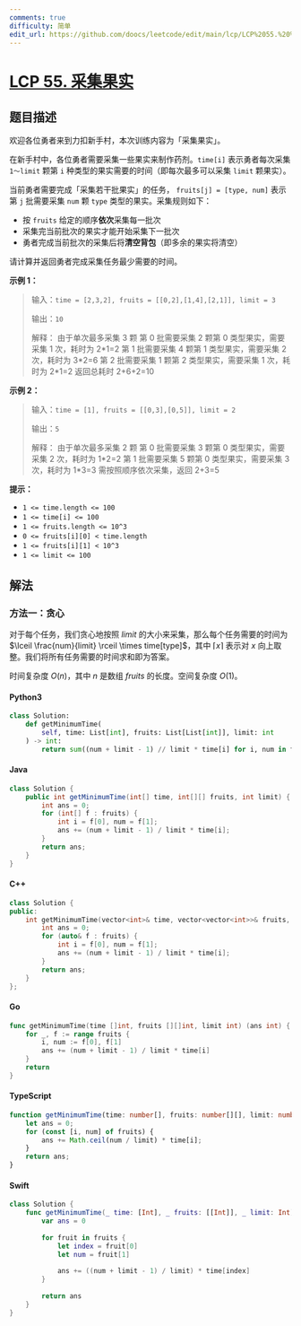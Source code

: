 ```yaml
---
comments: true
difficulty: 简单
edit_url: https://github.com/doocs/leetcode/edit/main/lcp/LCP%2055.%20%E9%87%87%E9%9B%86%E6%9E%9C%E5%AE%9E/README.md
---
```


<!-- problem:start -->

# [LCP 55. 采集果实](https://leetcode.cn/problems/PTXy4P)

## 题目描述

<!-- description:start -->

欢迎各位勇者来到力扣新手村，本次训练内容为「采集果实」。

在新手村中，各位勇者需要采集一些果实来制作药剂。`time[i]` 表示勇者每次采集 `1～limit` 颗第 `i` 种类型的果实需要的时间（即每次最多可以采集 `limit` 颗果实）。

当前勇者需要完成「采集若干批果实」的任务， `fruits[j] = [type, num]` 表示第 `j` 批需要采集 `num` 颗 `type` 类型的果实。采集规则如下：

-   按 `fruits` 给定的顺序**依次**采集每一批次
-   采集完当前批次的果实才能开始采集下一批次
-   勇者完成当前批次的采集后将**清空背包**（即多余的果实将清空）

请计算并返回勇者完成采集任务最少需要的时间。

**示例 1：**

> 输入：`time = [2,3,2], fruits = [[0,2],[1,4],[2,1]], limit = 3`
>
> 输出：`10`
>
> 解释：
> 由于单次最多采集 3 颗
> 第 0 批需要采集 2 颗第 0 类型果实，需要采集 1 次，耗时为 2\*1=2
> 第 1 批需要采集 4 颗第 1 类型果实，需要采集 2 次，耗时为 3\*2=6
> 第 2 批需要采集 1 颗第 2 类型果实，需要采集 1 次，耗时为 2\*1=2
> 返回总耗时 2+6+2=10

**示例 2：**

> 输入：`time = [1], fruits = [[0,3],[0,5]], limit = 2`
>
> 输出：`5`
>
> 解释：
> 由于单次最多采集 2 颗
> 第 0 批需要采集 3 颗第 0 类型果实，需要采集 2 次，耗时为 1\*2=2
> 第 1 批需要采集 5 颗第 0 类型果实，需要采集 3 次，耗时为 1\*3=3
> 需按照顺序依次采集，返回 2+3=5

**提示：**

-   `1 <= time.length <= 100`
-   `1 <= time[i] <= 100`
-   `1 <= fruits.length <= 10^3`
-   `0 <= fruits[i][0] < time.length`
-   `1 <= fruits[i][1] < 10^3`
-   `1 <= limit <= 100`

<!-- description:end -->

## 解法

<!-- solution:start -->

### 方法一：贪心

对于每个任务，我们贪心地按照 $limit$ 的大小来采集，那么每个任务需要的时间为 $\lceil \frac{num}{limit} \rceil \times time[type]$，其中 $\lceil x \rceil$ 表示对 $x$ 向上取整。我们将所有任务需要的时间求和即为答案。

时间复杂度 $O(n)$，其中 $n$ 是数组 $fruits$ 的长度。空间复杂度 $O(1)$。

<!-- tabs:start -->

#### Python3

```python
class Solution:
    def getMinimumTime(
        self, time: List[int], fruits: List[List[int]], limit: int
    ) -> int:
        return sum((num + limit - 1) // limit * time[i] for i, num in fruits)
```

#### Java

```java
class Solution {
    public int getMinimumTime(int[] time, int[][] fruits, int limit) {
        int ans = 0;
        for (int[] f : fruits) {
            int i = f[0], num = f[1];
            ans += (num + limit - 1) / limit * time[i];
        }
        return ans;
    }
}
```

#### C++

```cpp
class Solution {
public:
    int getMinimumTime(vector<int>& time, vector<vector<int>>& fruits, int limit) {
        int ans = 0;
        for (auto& f : fruits) {
            int i = f[0], num = f[1];
            ans += (num + limit - 1) / limit * time[i];
        }
        return ans;
    }
};
```

#### Go

```go
func getMinimumTime(time []int, fruits [][]int, limit int) (ans int) {
	for _, f := range fruits {
		i, num := f[0], f[1]
		ans += (num + limit - 1) / limit * time[i]
	}
	return
}
```

#### TypeScript

```ts
function getMinimumTime(time: number[], fruits: number[][], limit: number): number {
    let ans = 0;
    for (const [i, num] of fruits) {
        ans += Math.ceil(num / limit) * time[i];
    }
    return ans;
}
```

#### Swift

```swift
class Solution {
    func getMinimumTime(_ time: [Int], _ fruits: [[Int]], _ limit: Int) -> Int {
        var ans = 0
        
        for fruit in fruits {
            let index = fruit[0]
            let num = fruit[1]
            
            ans += ((num + limit - 1) / limit) * time[index]
        }
        
        return ans
    }
}
```

<!-- tabs:end -->

<!-- solution:end -->

<!-- problem:end -->
